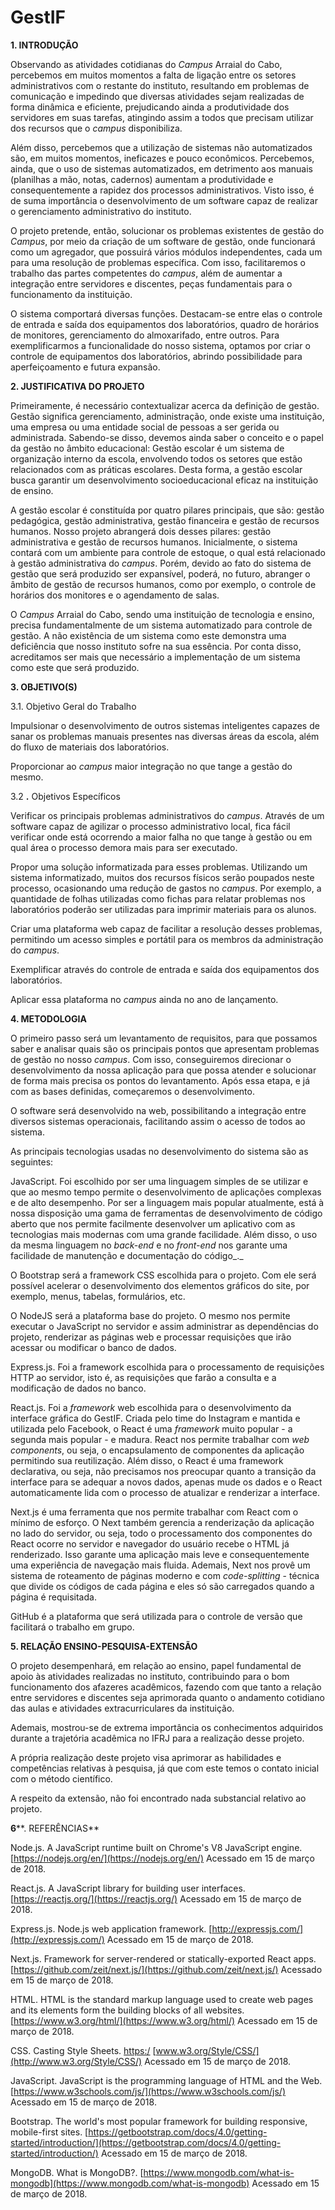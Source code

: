 # GestIF

**1. INTRODUÇÃO**

Observando as atividades cotidianas do _Campus_ Arraial do Cabo, percebemos em muitos momentos a falta de ligação entre os setores administrativos com o restante do instituto, resultando em problemas de comunicação e impedindo que diversas atividades sejam realizadas de forma dinâmica e eficiente, prejudicando ainda a produtividade dos servidores em suas tarefas, atingindo assim a todos que precisam utilizar dos recursos que o _campus_ disponibiliza.

Além disso, percebemos que a utilização de sistemas não automatizados são, em muitos momentos, ineficazes e pouco econômicos. Percebemos, ainda, que o uso de sistemas automatizados, em detrimento aos manuais (planilhas a mão, notas, cadernos) aumentam a produtividade e consequentemente a rapidez dos processos administrativos. Visto isso, é de suma importância o desenvolvimento de um software capaz de realizar o gerenciamento administrativo do instituto.

O projeto pretende, então, solucionar os problemas existentes de gestão do _Campus_, por meio da criação de um software de gestão, onde funcionará como um agregador, que possuirá vários módulos independentes, cada um para uma resolução de problemas específica. Com isso, facilitaremos o trabalho das partes competentes do _campus_, além de aumentar a integração entre servidores e discentes, peças fundamentais para o funcionamento da instituição.

O sistema comportará diversas funções. Destacam-se entre elas o controle de entrada e saída dos equipamentos dos laboratórios, quadro de horários de monitores, gerenciamento do almoxarifado, entre outros. Para exemplificarmos a funcionalidade do nosso sistema, optamos por criar o controle de equipamentos dos laboratórios, abrindo possibilidade para aperfeiçoamento e futura expansão.

**2. JUSTIFICATIVA DO PROJETO**

Primeiramente, é necessário contextualizar acerca da definição de gestão. Gestão significa gerenciamento, administração, onde existe uma instituição, uma empresa ou uma entidade social de pessoas a ser gerida ou administrada. Sabendo-se disso, devemos ainda saber o conceito e o papel da gestão no âmbito educacional: Gestão escolar é um sistema de organização interno da escola, envolvendo todos os setores que estão relacionados com as práticas escolares. Desta forma, a gestão escolar busca garantir um desenvolvimento socioeducacional eficaz na instituição de ensino.

 A gestão escolar é constituída por quatro pilares principais, que são: gestão pedagógica, gestão administrativa, gestão financeira e gestão de recursos humanos. Nosso projeto abrangerá dois desses pilares: gestão administrativa e gestão de recursos humanos. Inicialmente, o sistema contará com um ambiente para controle de estoque, o qual está relacionado à gestão administrativa do _campus_. Porém, devido ao fato do sistema de gestão que será produzido ser expansível, poderá, no futuro, abranger o âmbito de gestão de recursos humanos, como por exemplo, o controle de horários dos monitores e o agendamento de salas.

O _Campus_ Arraial do Cabo, sendo uma instituição de tecnologia e ensino, precisa fundamentalmente de um sistema automatizado para controle de gestão. A não existência de um sistema como este demonstra uma deficiência que nosso instituto sofre na sua essência. Por conta disso, acreditamos ser mais que necessário a implementação de um sistema como este que será produzido.

**3. OBJETIVO(S)**

3.1. Objetivo Geral do Trabalho

Impulsionar o desenvolvimento de outros sistemas inteligentes capazes de sanar os problemas manuais presentes nas diversas áreas da escola, além do fluxo de materiais dos laboratórios.

Proporcionar ao _campus_ maior integração no que tange a gestão do mesmo.

3.2 **.** Objetivos Específicos

Verificar os principais problemas administrativos do _campus_. Através de um software capaz de agilizar o processo administrativo local, fica fácil verificar onde está ocorrendo a maior falha no que tange à gestão ou em qual área o processo demora mais para ser executado.

Propor uma solução informatizada para esses problemas. Utilizando um sistema informatizado, muitos dos recursos físicos serão poupados neste processo, ocasionando uma redução de gastos no _campus_. Por exemplo, a quantidade de folhas utilizadas como fichas para relatar problemas nos laboratórios poderão ser utilizadas para imprimir materiais para os alunos.

Criar uma plataforma web capaz de facilitar a resolução desses problemas, permitindo um acesso simples e portátil para os membros da administração do _campus_.

Exemplificar através do controle de entrada e saída dos equipamentos dos laboratórios.

Aplicar essa plataforma no _campus_ ainda no ano de lançamento.

**4. METODOLOGIA**

O primeiro passo será um levantamento de requisitos, para que possamos saber e analisar quais são os principais pontos que apresentam problemas de gestão no nosso _campus_. Com isso, conseguiremos direcionar o desenvolvimento da nossa aplicação para que possa atender e solucionar de forma mais precisa os pontos do levantamento.  Após essa etapa, e já com as bases definidas, começaremos o desenvolvimento.

O software será desenvolvido na web, possibilitando a integração entre diversos sistemas operacionais, facilitando assim o acesso de todos ao sistema.

As principais tecnologias usadas no desenvolvimento do sistema são as seguintes:

JavaScript. Foi escolhido por ser uma linguagem simples de se utilizar e que ao mesmo tempo permite o desenvolvimento de aplicações complexas e de alto desempenho. Por ser a linguagem mais popular atualmente, está à nossa disposição uma gama de ferramentas de desenvolvimento de código aberto que nos permite facilmente desenvolver um aplicativo com as tecnologias mais modernas com uma grande facilidade.  Além disso, o uso da mesma linguagem no _back-end_ e no _front-end_ nos garante uma facilidade de manutenção e documentação do código_._

O Bootstrap será a framework CSS escolhida para o projeto. Com ele será possível acelerar o desenvolvimento dos elementos gráficos do site, por exemplo, menus, tabelas, formulários, etc.

O NodeJS será a plataforma base do projeto. O mesmo nos permite executar o JavaScript no servidor e assim administrar as dependências do projeto, renderizar as páginas web e processar requisições que irão acessar ou modificar o banco de dados.

Express.js. Foi a framework escolhida para o processamento de requisições HTTP ao servidor, isto é, as requisições que farão a consulta e a modificação de dados no banco.

React.js. Foi a _framework_ web escolhida para o desenvolvimento da interface gráfica do GestIF. Criada pelo time do Instagram e mantida e utilizada pelo Facebook, o React é uma _framework_ muito popular - a segunda mais popular - e madura. React nos permite trabalhar com _web components_, ou seja, o encapsulamento de componentes da aplicação permitindo sua reutilização.  Além disso, o React é uma framework declarativa, ou seja, não precisamos nos preocupar quanto a transição da interface para se adequar a novos dados, apenas mude os dados e o React automaticamente lida com o processo de atualizar e renderizar a interface.

Next.js é uma ferramenta que nos permite trabalhar com React com o mínimo de esforço. O Next também gerencia a renderização da aplicação no lado do servidor, ou seja, todo o processamento dos componentes do React ocorre no servidor e navegador do usuário recebe o HTML já renderizado. Isso garante uma aplicação mais leve e consequentemente uma experiência de navegação mais fluida. Ademais, Next nos provê um sistema de roteamento de páginas moderno e com _code-splitting_ - técnica que divide os códigos de cada página e eles só são carregados quando a página é requisitada.

GitHub é a plataforma que será utilizada para o controle de versão que facilitará o trabalho em grupo.

**5. RELAÇÃO ENSINO-PESQUISA-EXTENSÃO**

 O projeto desempenhará, em relação ao ensino, papel fundamental de apoio às atividades realizadas no instituto, contribuindo para o bom funcionamento dos afazeres acadêmicos, fazendo com que tanto a relação entre servidores e discentes seja aprimorada quanto o andamento cotidiano das aulas e atividades extracurriculares da instituição.

Ademais, mostrou-se de extrema importância os conhecimentos adquiridos durante a trajetória acadêmica no IFRJ para a realização desse projeto.

A própria realização deste projeto visa aprimorar as habilidades e competências relativas à pesquisa, já que com este temos o contato inicial com o método científico.

 A respeito da extensão, não foi encontrado nada substancial relativo ao projeto.

**6****. REFERÊNCIAS**

Node.js. A JavaScript runtime built on Chrome&#39;s V8 JavaScript engine. [https://nodejs.org/en/](https://nodejs.org/en/) Acessado em 15 de março de 2018.

React.js. A JavaScript library for building user interfaces. [https://reactjs.org/](https://reactjs.org/) Acessado em 15 de março de 2018.

Express.js. Node.js web application framework. [http://expressjs.com/](http://expressjs.com/) Acessado em 15 de março de 2018.

Next.js. Framework for server-rendered or statically-exported React apps. [https://github.com/zeit/next.js/](https://github.com/zeit/next.js/) Acessado em 15 de março de 2018.

HTML. HTML is the standard markup language used to create web pages and its elements form the building blocks of all websites. [https://www.w3.org/html/](https://www.w3.org/html/) Acessado em 15 de março de 2018.

CSS. Casting Style Sheets. [https:/](https://www.w3.org/Style/CSS/) [www.w3.org/Style/CSS/](http://www.w3.org/Style/CSS/) Acessado em 15 de março de 2018.

JavaScript. JavaScript is the programming language of HTML and the Web. [https://www.w3schools.com/js/](https://www.w3schools.com/js/) Acessado em 15 de março de 2018.

Bootstrap. The world&#39;s most popular framework for building responsive, mobile-first sites. [https://getbootstrap.com/docs/4.0/getting-started/introduction/](https://getbootstrap.com/docs/4.0/getting-started/introduction/) Acessado em 15 de março de 2018.

MongoDB. What is MongoDB?. [https://www.mongodb.com/what-is-mongodb](https://www.mongodb.com/what-is-mongodb) Acessado em 15 de março de 2018.

